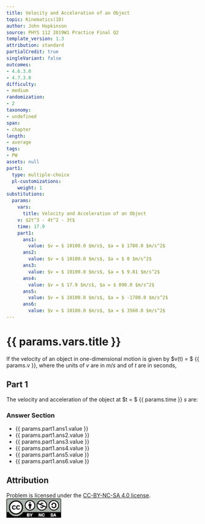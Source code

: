 ```yaml
---
title: Velocity and Acceleration of an Object
topic: Kinematics(1D)
author: John Hopkinson
source: PHYS 112 2019W1 Practice Final Q2
template_version: 1.3
attribution: standard
partialCredit: true
singleVariant: false
outcomes:
- 4.6.3.0
- 4.7.3.0
difficulty:
- medium
randomization:
- 2
taxonomy:
- undefined
span:
- chapter
length:
- average
tags:
- PW
assets: null
part1:
  type: multiple-choice
  pl-customizations:
    weight: 1
substitutions:
  params:
    vars:
      title: Velocity and Acceleration of an Object
    v: $2t^3 - 4t^2 - 3t$
    time: 17.9
    part1:
      ans1:
        value: $v = $ 10100.0 $m/s$, $a = $ 1780.0 $m/s^2$
      ans2:
        value: $v = $ 10100.0 $m/s$, $a = $ 0 $m/s^2$
      ans3:
        value: $v = $ 10100.0 $m/s$, $a = $ 9.81 $m/s^2$
      ans4:
        value: $v = $ 17.9 $m/s$, $a = $ 890.0 $m/s^2$
      ans5:
        value: $v = $ 10100.0 $m/s$, $a = $ -1780.0 $m/s^2$
      ans6:
        value: $v = $ 10100.0 $m/s$, $a = $ 3560.0 $m/s^2$
---
```

# {{ params.vars.title }}
If the velocity of an object in one-dimensional motion is given by $v(t) = $ {{ params.v }}, where the units of $v$ are in $m/s$ and of $t$ are in seconds,

## Part 1

The velocity and acceleration of the object at $t = $ {{ params.time }} $s$ are:

### Answer Section

- {{ params.part1.ans1.value }}
- {{ params.part1.ans2.value }}
- {{ params.part1.ans3.value }}
- {{ params.part1.ans4.value }}
- {{ params.part1.ans5.value }}
- {{ params.part1.ans6.value }}

## Attribution

Problem is licensed under the [CC-BY-NC-SA 4.0 license](https://creativecommons.org/licenses/by-nc-sa/4.0/).<br> ![The Creative Commons 4.0 license requiring attribution-BY, non-commercial-NC, and share-alike-SA license.](https://raw.githubusercontent.com/firasm/bits/master/by-nc-sa.png)